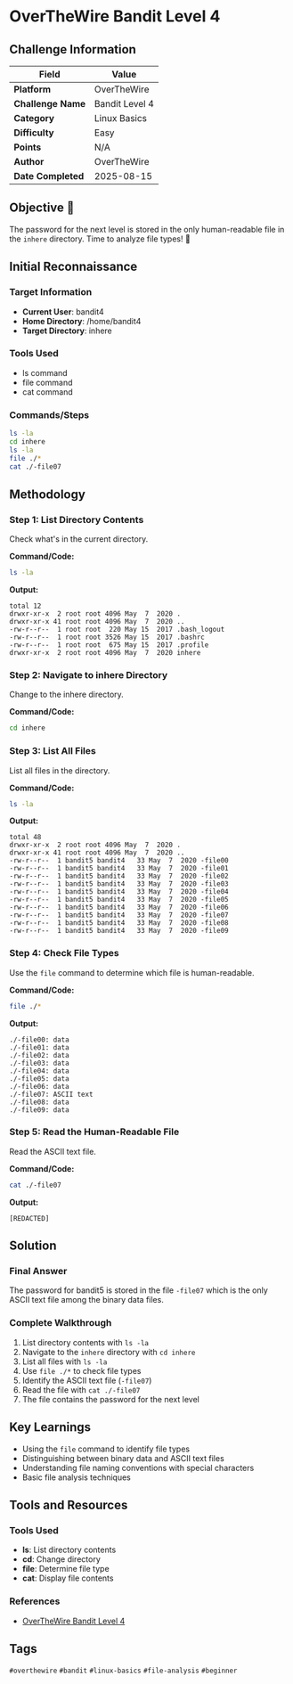 # OverTheWire Bandit Level 4

## Challenge Information

| Field | Value |
|-------|-------|
| **Platform** | OverTheWire |
| **Challenge Name** | Bandit Level 4 |
| **Category** | Linux Basics |
| **Difficulty** | Easy |
| **Points** | N/A |
| **Author** | OverTheWire |
| **Date Completed** | 2025-08-15 |

## Objective 🎯

The password for the next level is stored in the only human-readable file in the `inhere` directory. Time to analyze file types! 🔬

## Initial Reconnaissance

### Target Information
- **Current User**: bandit4
- **Home Directory**: /home/bandit4
- **Target Directory**: inhere

### Tools Used
- ls command
- file command
- cat command

### Commands/Steps
```bash
ls -la
cd inhere
ls -la
file ./*
cat ./-file07
```

## Methodology

### Step 1: List Directory Contents
Check what's in the current directory.

**Command/Code:**
```bash
ls -la
```

**Output:**
```
total 12
drwxr-xr-x  2 root root 4096 May  7  2020 .
drwxr-xr-x 41 root root 4096 May  7  2020 ..
-rw-r--r--  1 root root  220 May 15  2017 .bash_logout
-rw-r--r--  1 root root 3526 May 15  2017 .bashrc
-rw-r--r--  1 root root  675 May 15  2017 .profile
drwxr-xr-x  2 root root 4096 May  7  2020 inhere
```

### Step 2: Navigate to inhere Directory
Change to the inhere directory.

**Command/Code:**
```bash
cd inhere
```

### Step 3: List All Files
List all files in the directory.

**Command/Code:**
```bash
ls -la
```

**Output:**
```
total 48
drwxr-xr-x  2 root root 4096 May  7  2020 .
drwxr-xr-x 41 root root 4096 May  7  2020 ..
-rw-r--r--  1 bandit5 bandit4   33 May  7  2020 -file00
-rw-r--r--  1 bandit5 bandit4   33 May  7  2020 -file01
-rw-r--r--  1 bandit5 bandit4   33 May  7  2020 -file02
-rw-r--r--  1 bandit5 bandit4   33 May  7  2020 -file03
-rw-r--r--  1 bandit5 bandit4   33 May  7  2020 -file04
-rw-r--r--  1 bandit5 bandit4   33 May  7  2020 -file05
-rw-r--r--  1 bandit5 bandit4   33 May  7  2020 -file06
-rw-r--r--  1 bandit5 bandit4   33 May  7  2020 -file07
-rw-r--r--  1 bandit5 bandit4   33 May  7  2020 -file08
-rw-r--r--  1 bandit5 bandit4   33 May  7  2020 -file09
```

### Step 4: Check File Types
Use the `file` command to determine which file is human-readable.

**Command/Code:**
```bash
file ./*
```

**Output:**
```
./-file00: data
./-file01: data
./-file02: data
./-file03: data
./-file04: data
./-file05: data
./-file06: data
./-file07: ASCII text
./-file08: data
./-file09: data
```

### Step 5: Read the Human-Readable File
Read the ASCII text file.

**Command/Code:**
```bash
cat ./-file07
```

**Output:**
```
[REDACTED]
```

## Solution

### Final Answer
The password for bandit5 is stored in the file `-file07` which is the only ASCII text file among the binary data files.

### Complete Walkthrough
1. List directory contents with `ls -la`
2. Navigate to the `inhere` directory with `cd inhere`
3. List all files with `ls -la`
4. Use `file ./*` to check file types
5. Identify the ASCII text file (`-file07`)
6. Read the file with `cat ./-file07`
7. The file contains the password for the next level

## Key Learnings

- Using the `file` command to identify file types
- Distinguishing between binary data and ASCII text files
- Understanding file naming conventions with special characters
- Basic file analysis techniques

## Tools and Resources

### Tools Used
- **ls**: List directory contents
- **cd**: Change directory
- **file**: Determine file type
- **cat**: Display file contents

### References
- [OverTheWire Bandit Level 4](https://overthewire.org/wargames/bandit/bandit4.html)


## Tags

`#overthewire` `#bandit` `#linux-basics` `#file-analysis` `#beginner`

